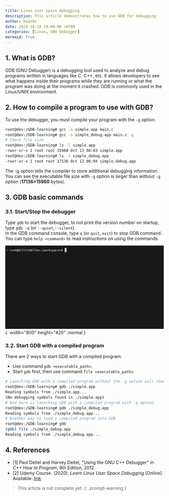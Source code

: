 ```yaml
---
title: Linux user space debugging
description: This article demonstrates how to use GDB for debugging
author: hoan9x
date: 2024-10-10 19:00:00 +0700
categories: [Linux, GNU Debugger]
mermaid: true
---
```


## 1. What is GDB?

GDB (GNU Debugger) is a debugging tool used to analyze and debug programs written in languages like C, C++, etc. It allows developers to see what happens inside their programs while they are running or what the program was doing at the moment it crashed. GDB is commonly used in the Linux/UNIX environment.

## 2. How to compile a program to use with GDB?

To use the debugger, you must compile your program with the `-g` option.

```bash
root@dev:/GDB-learning# gcc -o simple.app main.c
root@dev:/GDB-learning# gcc -o simple_debug.app main.c -g
# Check file size
root@dev:/GDB-learning# ls -l simple.app 
-rwxr-xr-x 1 root root 15960 Oct 13 06:03 simple.app
root@dev:/GDB-learning# ls -l simple_debug.app 
-rwxr-xr-x 1 root root 17136 Oct 13 06:04 simple_debug.app
```

The -g option tells the compiler to store additional debugging information. You can see the executable file size with `-g` option is larger than without `-g` option (**17136>15960** bytes).

## 3. GDB basic commands

### 3.1. Start/Stop the debugger

Type `gdb` to start the debugger, to not print the version number on startup, type `gdb -q` (or `--quiet`,`--silent`).<br>
In the GDB command console, type `q` (or `quit`, `exit`) to stop GDB command.<br>
You can type `help <command>` to read instructions on using the commands.

![Desktop View][img_1]{: width="800" height="420" .normal }

### 3.2. Start GDB with a compiled program

There are 2 ways to start GDB with a compiled program:
- Use command `gdb <executable_path>`.
- Start `gdb` first, then use command `file <executable_path>`.

```bash
# Launching GDB with a compiled program without the -g option will show an error
root@dev:/GDB-learning# gdb ./simple.app 
Reading symbols from ./simple.app...
(No debugging symbols found in ./simple.app)
# And here is launching GDB with a compiled program with -g option
root@dev:/GDB-learning# gdb ./simple_debug.app 
Reading symbols from ./simple_debug.app...
# Another way to load a compiled program into GDB
root@dev:/GDB-learning# gdb
(gdb) file ./simple_debug.app 
Reading symbols from ./simple_debug.app...
```

## 4. References

- [1] Paul Deitel and Harvey Deitel, "Using the GNU C++ Debugger" in *C++ How to Program*, 8th Edition, 2012.
- [2] Udemy Course. (2020). *Learn Linux User Space Debugging* [Online]. Available: [link](https://www.udemy.com/course/learn-linux-user-space-debugging/)

> This article is not complete yet.
{: .prompt-warning }

[//]: # (----------SCOPE OF DECLARATION OF LIST OF IMAGES USED IN POST----------)
[img_1]: /assets/img/2024-10-Linux-user-space-debugging/01_start_stop_gdb.gif "Start/Stop GDB"
